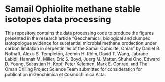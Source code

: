# Samail Ophiolite methane stable isotopes data processing

This repository contains the data processing code to produce the figures presented in the research article “Geochemical, biological and clumped isotopologue evidence for substantial microbial methane production under carbon limitation in serpentinites of the Samail Ophiolite, Oman” by Daniel B. Nothaft, Alexis S. Templeton, Jeemin H. Rhim, David T. Wang, Jabrane Labidi, Hannah M. Miller, Eric S. Boyd, Juerg M. Matter, Shuhei Ono, Edward D. Young, Sebastian H. Kopf, Peter Kelemen, Mark E. Conrad, and The Oman Drilling Project Science Team submitted for consideration for publication in Geochimica et Cosmochimica Acta.
